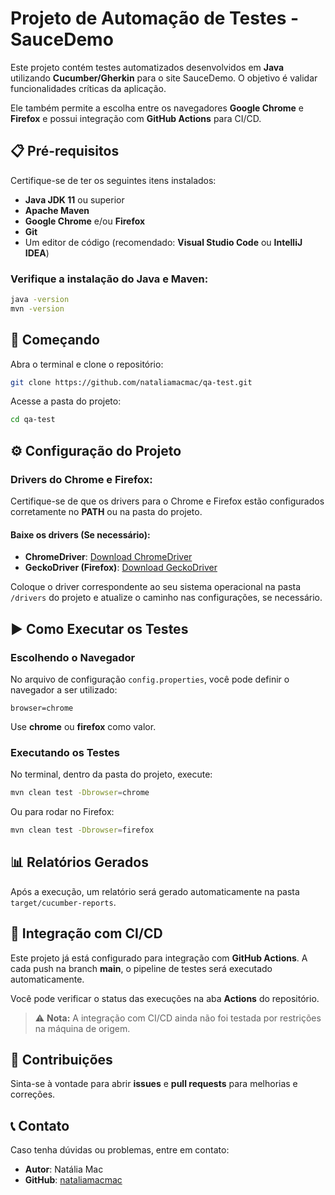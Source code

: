 # Projeto de Automação de Testes - SauceDemo

Este projeto contém testes automatizados desenvolvidos em **Java** utilizando **Cucumber/Gherkin** para o site SauceDemo. O objetivo é validar funcionalidades críticas da aplicação.

Ele também permite a escolha entre os navegadores **Google Chrome** e **Firefox** e possui integração com **GitHub Actions** para CI/CD.

## 📋 Pré-requisitos
Certifique-se de ter os seguintes itens instalados:

- **Java JDK 11** ou superior
- **Apache Maven**
- **Google Chrome** e/ou **Firefox**
- **Git**
- Um editor de código (recomendado: **Visual Studio Code** ou **IntelliJ IDEA**)

### Verifique a instalação do Java e Maven:
```sh
java -version
mvn -version
```

## 🚀 Começando

Abra o terminal e clone o repositório:
```sh
git clone https://github.com/nataliamacmac/qa-test.git
```

Acesse a pasta do projeto:
```sh
cd qa-test
```

## ⚙️ Configuração do Projeto

### Drivers do Chrome e Firefox:
Certifique-se de que os drivers para o Chrome e Firefox estão configurados corretamente no **PATH** ou na pasta do projeto.

#### Baixe os drivers (Se necessário):
- **ChromeDriver**: [Download ChromeDriver](https://chromedriver.chromium.org/downloads)
- **GeckoDriver (Firefox)**: [Download GeckoDriver](https://github.com/mozilla/geckodriver/releases)

Coloque o driver correspondente ao seu sistema operacional na pasta `/drivers` do projeto e atualize o caminho nas configurações, se necessário.

## ▶️ Como Executar os Testes

### Escolhendo o Navegador
No arquivo de configuração `config.properties`, você pode definir o navegador a ser utilizado:
```properties
browser=chrome
```
Use **chrome** ou **firefox** como valor.

### Executando os Testes
No terminal, dentro da pasta do projeto, execute:
```sh
mvn clean test -Dbrowser=chrome
```

Ou para rodar no Firefox:
```sh
mvn clean test -Dbrowser=firefox
```

## 📊 Relatórios Gerados
Após a execução, um relatório será gerado automaticamente na pasta `target/cucumber-reports`.

## 🔄 Integração com CI/CD
Este projeto já está configurado para integração com **GitHub Actions**. 
A cada push na branch **main**, o pipeline de testes será executado automaticamente.

Você pode verificar o status das execuções na aba **Actions** do repositório.

> ⚠️ **Nota:** A integração com CI/CD ainda não foi testada por restrições na máquina de origem.

## 🤝 Contribuições
Sinta-se à vontade para abrir **issues** e **pull requests** para melhorias e correções.

## 📞 Contato
Caso tenha dúvidas ou problemas, entre em contato:

- **Autor**: Natália Mac
- **GitHub**: [nataliamacmac](https://github.com/nataliamacmac)
